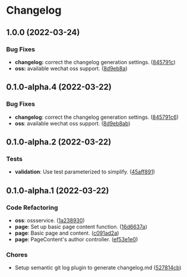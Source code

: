 # Changelog

## 1.0.0 (2022-03-24)


### Bug Fixes

* **changelog:** correct the changelog generation settings. ([845791c](https://github.com/HorizonAsk/hoawiki-backend/commit/845791c645eb614a4c6addfd7498c2dba1576ae2))
* **oss:** available wechat oss support. ([8d9eb8a](https://github.com/HorizonAsk/hoawiki-backend/commit/8d9eb8ab28201f19880e535b7a1e0d6e3fa8ca13))

## 0.1.0-alpha.4 (2022-03-22)

### Bug Fixes

- **changelog**: correct the changelog generation settings. ([845791c6](https://github.com/HorizonAsk/hoawiki-backend/commit/845791c645eb614a4c6addfd7498c2dba1576ae2))
- **oss**: available wechat oss support. ([8d9eb8ab](https://github.com/HorizonAsk/hoawiki-backend/commit/8d9eb8ab28201f19880e535b7a1e0d6e3fa8ca13))


## 0.1.0-alpha.2 (2022-03-22)

### Tests

- **validation**: Use test parameterized to simplify. ([45aff891](https://github.com/HorizonAsk/hoawiki-backend/commit/45aff891023827c5a20c2e27bf639f9f9de34034))


## 0.1.0-alpha.1 (2022-03-22)

### Code Refactoring

- **oss**: ossservice. ([1a238930](https://github.com/HorizonAsk/hoawiki-backend/commit/1a23893027eed68a6998585b8d14f00abd56c674))
- **page**: Set up basic page content function. ([16d6637a](https://github.com/HorizonAsk/hoawiki-backend/commit/16d6637a651b5d8bee2ae736179962c2e16b0f28))
- **page**: Basic page and content. ([c091ad2a](https://github.com/HorizonAsk/hoawiki-backend/commit/c091ad2acaa8dbfb4ed90ddfef28c77895858a79))
- **page**: PageContent's author controller. ([ef53e1e0](https://github.com/HorizonAsk/hoawiki-backend/commit/ef53e1e00d8316070737840e215a01c272057571))


### Chores

- Setup semantic git log plugin to generate changelog.md ([527814cb](https://github.com/HorizonAsk/hoawiki-backend/commit/527814cb1d512c0c1cda6cd02bc587301c74897e))
